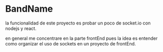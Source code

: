 # BandName
la funcionalidad de este proyecto es probar un poco de socket.io con nodejs y react.

en general me concentrare en la parte frontEnd pues la idea es entender como organizar el uso de sockets en un proyecto de frontEnd.
